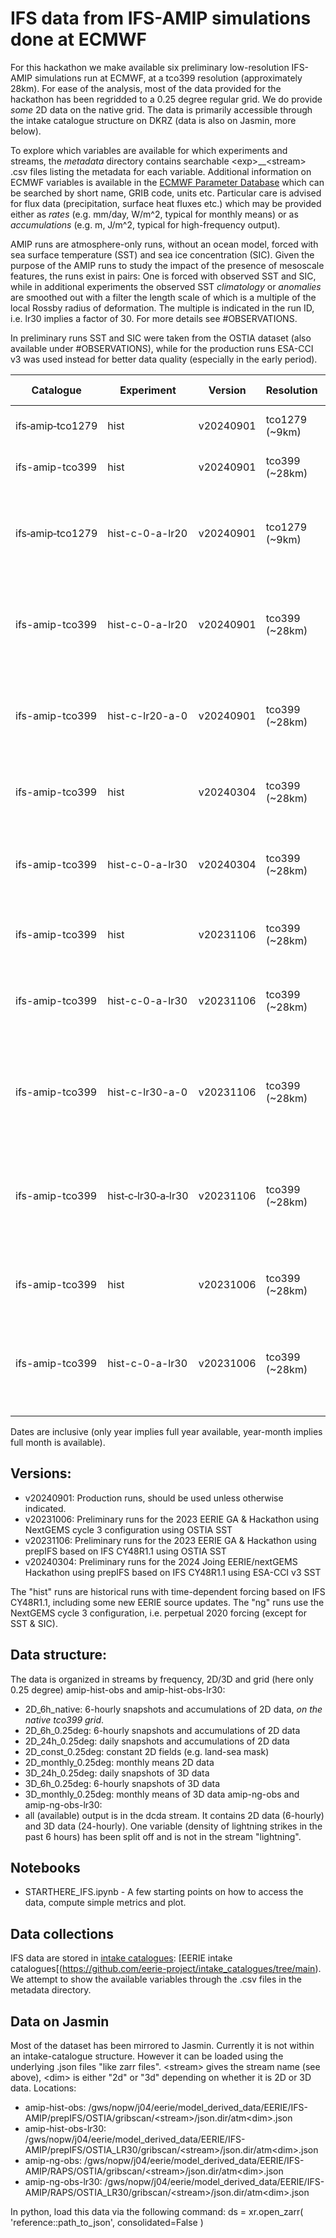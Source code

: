 # IFS data from IFS-AMIP simulations done at ECMWF

For this hackathon we make available six preliminary low-resolution IFS-AMIP simulations run at ECMWF, at a tco399 resolution (approximately 28km). For ease of the analysis, most of the data provided for the hackathon has been regridded to a 0.25 degree regular grid. We do provide *some* 2D data on the native grid. The data is primarily accessible through the intake catalogue structure on DKRZ (data is also on Jasmin, more below).

To explore which variables are available for which experiments and streams, the *metadata* directory contains searchable \<exp\>__\<stream\> .csv files listing the metadata for each variable. Additional information on ECMWF variables is available in the [ECMWF Parameter Database](https://codes.ecmwf.int/grib/param-db/) which can be searched by short name, GRIB code, units etc. Particular care is advised for flux data (precipitation, surface heat fluxes etc.) which may be provided either as *rates* (e.g. mm/day, W/m^2, typical for monthly means) or as *accumulations* (e.g. m, J/m^2, typical for high-frequency output).

AMIP runs are atmosphere-only runs, without an ocean model, forced with sea surface temperature (SST) and sea ice concentration (SIC).
Given the purpose of the AMIP runs to study the impact of the presence of mesoscale features, the runs exist in pairs: One is forced with observed SST and SIC, while in additional experiments the observed SST *climatology* or *anomalies* are smoothed out with a filter the length scale of which is a multiple of the local Rossby radius of deformation. The multiple is indicated in the run ID, i.e. lr30 implies a factor of 30. For more details see #OBSERVATIONS.

In preliminary runs SST and SIC were taken from the OSTIA dataset (also available under #OBSERVATIONS), while for the production runs ESA-CCI v3 was used instead for better data quality (especially in the early period).

| Catalogue | Experiment | Version | Resolution | Expver | Runname (deprecated)  | Date Range  |  SST      |
|-----------|------------|---------|------------|--------|-----------------------|-------------|-----------|
| ifs&#8209;amip&#8209;tco1279 | hist | v20240901 | tco1279 (~9km) | 0001 | -- | 1980 - 2023 | ESA-CCI v3 |
| ifs-amip-tco399 | hist | v20240901 | tco399 (~28km) | 0002 | -- | 1980 - 2023 | ESA-CCI v3 |
| ifs&#8209;amip&#8209;tco1279 | hist-c-0-a-lr20 | v20240901 | tco1279 (~9km) | 0003 | -- | 1980 - 2023 | ESA-CCI v3, anomalies smoothed with 20 x Rossby radius |
| ifs-amip-tco399 | hist-c-0-a-lr20 | v20240901 | tco399 (~28km) | 0004 | -- | 1980 - 2023 | ESA-CCI v3, anomalies smoothed with 20 x Rossby radius |
| ifs-amip-tco399 | hist-c-lr20-a-0 | v20240901 | tco399 (~28km) | 0006 | -- | 1980 - 2023 | ESA-CCI v3, climatology smoothed with 20 x Rossby radius |
||
| ifs-amip-tco399 | hist | v20240304 | tco399 (~28km) | -- | amip-hist-esav3      | 2020 - 2021-09 | unfiltered OSTIA SST
| ifs-amip-tco399 | hist-c-0-a-lr30 | v20240304 | tco399 (~28km) | -- | amip-hist-esav3-c-0-a-lr30 | 2020 | OSTIA SST, with daily *anomalies* smoothed with 30 x Rossby radius
||
| ifs-amip-tco399 | hist | v20231106 | tco399 (~28km) | -- | amip-hist-obs      | 2010 - 2020 | unfiltered OSTIA SST
| ifs-amip-tco399 | hist-c-0-a-lr30 | v20231106 | tco399 (~28km) | -- | amip-hist-obs-lr30 | 2010 - 2020 | OSTIA SST, with daily *anomalies* smoothed with 30 x Rossby radius
| ifs-amip-tco399 | hist-c-lr30-a-0 | v20231106 | tco399 (~28km) | -- | amip-hist-obs-c-lr30-a-0.atmos.gr025      | 2010 - 2020 | OSTIA SST, with daily *climatology* smoothed with 30 x Rossby radius
| ifs-amip-tco399 | hist&#8209;c&#8209;lr30&#8209;a&#8209;lr30 | v20231106 | tco399 (~28km) | -- | amip-hist-obs-c-lr30-a-lr30.atmos.gr025 | 2010 - 2020 | OSTIA SST, with both *climatology* and *anomalies* smoothed with 30 x Rossby radius
||
| ifs-amip-tco399 | hist | v20231006 | tco399 (~28km) | -- | amip-ng-obs        | 2020-01-20 - 2021 | unfiltered OSTIA SST
| ifs-amip-tco399 | hist-c-0-a-lr30 | v20231006 | tco399 (~28km) | -- | amip-ng-obs-lr30   | 2020-01-20 - 2021 | OSTIA, with daily SST *anomalies* smoothed with 30 x Rossby radius

Dates are inclusive (only year implies full year available, year-month implies full month is available).

## Versions:
* v20240901: Production runs, should be used unless otherwise indicated.
* v20231006: Preliminary runs for the 2023 EERIE GA & Hackathon using NextGEMS cycle 3 configuration using OSTIA SST
* v20231106: Preliminary runs for the 2023 EERIE GA & Hackathon using prepIFS based on IFS CY48R1.1 using OSTIA SST
* v20240304: Preliminary runs for the 2024 Joing EERIE/nextGEMS Hackathon using prepIFS based on IFS CY48R1.1 using ESA-CCI v3 SST

The "hist" runs are historical runs with time-dependent forcing based on IFS CY48R1.1, including some new EERIE source updates.
The "ng" runs use the NextGEMS cycle 3 configuration, i.e. perpetual 2020 forcing (except for SST & SIC).

## Data structure:
The data is organized in streams by frequency, 2D/3D and grid (here only 0.25 degree) 
amip-hist-obs and amip-hist-obs-lr30:
* 2D_6h_native: 6-hourly snapshots and accumulations of 2D data, *on the native tco399 grid*.
* 2D_6h_0.25deg: 6-hourly snapshots and accumulations of 2D data
* 2D_24h_0.25deg: daily snapshots and accumulations of 2D data
* 2D_const_0.25deg: constant 2D fields (e.g. land-sea mask)
* 2D_monthly_0.25deg: monthly means 2D data
* 3D_24h_0.25deg: daily snapshots of 3D data
* 3D_6h_0.25deg: 6-hourly snapshots of 3D data
* 3D_monthly_0.25deg: monthly means of 3D data
amip-ng-obs and amip-ng-obs-lr30:
* all (available) output is in the dcda stream. It contains 2D data (6-hourly) and 3D data (24-hourly). One variable (density of lightning strikes in the past 6 hours) has been split off and is not in the stream "lightning".

## Notebooks

* STARTHERE_IFS.ipynb - A few starting points on how to access the data, compute simple metrics and plot.

## Data collections

IFS data are stored in [intake catalogues](https://intake.readthedocs.io/en/latest/catalog.html): [EERIE intake catalogues[(https://github.com/eerie-project/intake_catalogues/tree/main). We attempt to show the available variables through the .csv files in the metadata directory.

## Data on Jasmin
Most of the dataset has been mirrored to Jasmin. Currently it is not within an intake-catalogue structure. However it can be loaded using the underlying .json files "like zarr files".
\<stream\> gives the stream name (see above), \<dim\> is either "2d" or "3d" depending on whether it is 2D or 3D data.
Locations:
* amip-hist-obs: /gws/nopw/j04/eerie/model_derived_data/EERIE/IFS-AMIP/prepIFS/OSTIA/gribscan/\<stream\>/json.dir/atm\<dim\>.json
* amip-hist-obs-lr30: /gws/nopw/j04/eerie/model_derived_data/EERIE/IFS-AMIP/prepIFS/OSTIA_LR30/gribscan/\<stream\>/json.dir/atm\<dim\>.json
* amip-ng-obs: /gws/nopw/j04/eerie/model_derived_data/EERIE/IFS-AMIP/RAPS/OSTIA/gribscan/\<stream\>/json.dir/atm\<dim>.json
* amip-ng-obs-lr30: /gws/nopw/j04/eerie/model_derived_data/EERIE/IFS-AMIP/RAPS/OSTIA_LR30/gribscan/\<stream\>/json.dir/atm\<dim>.json

In python, load this data via the following command:
ds = xr.open_zarr(
    'reference::path_to_json',
    consolidated=False
)
